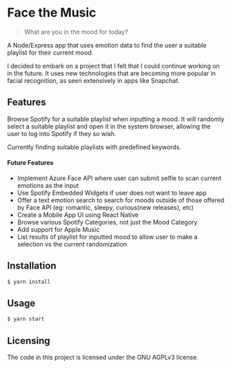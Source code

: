 # Face the Music
> What are you in the mood for today?

A Node/Express app that uses emotion data to find the user a suitable playlist for their current mood.

I decided to embark on a project that I felt that I could continue working on in the future. It uses new technologies that are becoming more popular in facial recognition, as seen extensively in apps like Snapchat.

## Features

Browse Spotify for a suitable playlist when inputting a mood. It will randomly select a suitable playlist and open it in the system browser, allowing the user to log into Spotify if they so wish.

Currently finding suitable playlists with predefined keywords. 

#### Future Features

* Implement Azure Face API where user can submit selfie to scan current emotions as the input
* Use Spotify Embedded Widgets if user does not want to leave app
* Offer a text emotion search to search for moods outside of those offered by Face API (eg: romantic, sleepy, curious(new releases), etc)
* Create a Mobile App UI using React Native
* Browse various Spotify Categories, not just the Mood Category
* Add support for Apple Music
* List results of playlist for inputted mood to allow user to make a selection vs the current randomization

## Installation

  ```bash
  $ yarn install
  ```
  
## Usage

  ```bash
  $ yarn start
  ```

## Licensing

The code in this project is licensed under the GNU AGPLv3 license.
